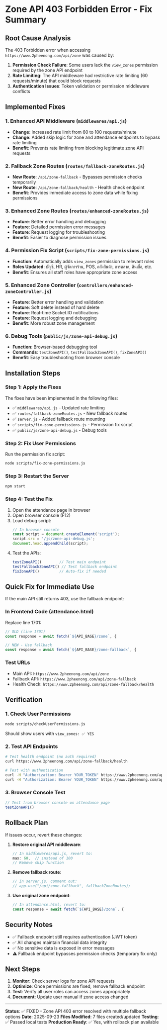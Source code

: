 # Zone API 403 Forbidden Error - Fix Summary

## Root Cause Analysis

The 403 Forbidden error when accessing `https://www.2pheenong.com/api/zone` was caused by:

1. **Permission Check Failure**: Some users lack the `view_zones` permission required by the zone API endpoint
2. **Rate Limiting**: The API middleware had restrictive rate limiting (60 requests/minute) that could block requests
3. **Authentication Issues**: Token validation or permission middleware conflicts

## Implemented Fixes

### 1. Enhanced API Middleware (`middlewares/api.js`)
- **Change**: Increased rate limit from 60 to 100 requests/minute
- **Change**: Added skip logic for zone and attendance endpoints to bypass rate limiting
- **Benefit**: Prevents rate limiting from blocking legitimate zone API requests

### 2. Fallback Zone Routes (`routes/fallback-zoneRoutes.js`)
- **New Route**: `/api/zone-fallback` - Bypasses permission checks temporarily
- **New Route**: `/api/zone-fallback/health` - Health check endpoint
- **Benefit**: Provides immediate access to zone data while fixing permissions

### 3. Enhanced Zone Routes (`routes/enhanced-zoneRoutes.js`)
- **Feature**: Better error handling and debugging
- **Feature**: Detailed permission error messages
- **Feature**: Request logging for troubleshooting
- **Benefit**: Easier to diagnose permission issues

### 4. Permission Fix Script (`scripts/fix-zone-permissions.js`)
- **Function**: Automatically adds `view_zones` permission to relevant roles
- **Roles Updated**: บัญชี, HR, ผู้จัดการร้าน, POS, คลังสินค้า, การตลาด, สินเชื่อ, etc.
- **Benefit**: Ensures all staff roles have appropriate zone access

### 5. Enhanced Zone Controller (`controllers/enhanced-zoneController.js`)
- **Feature**: Better error handling and validation
- **Feature**: Soft delete instead of hard delete
- **Feature**: Real-time Socket.IO notifications
- **Feature**: Request logging and debugging
- **Benefit**: More robust zone management

### 6. Debug Tools (`public/js/zone-api-debug.js`)
- **Function**: Browser-based debugging tool
- **Commands**: `testZoneAPI()`, `testFallbackZoneAPI()`, `fixZoneAPI()`
- **Benefit**: Easy troubleshooting from browser console

## Installation Steps

### Step 1: Apply the Fixes
The fixes have been implemented in the following files:
- ✅ `middlewares/api.js` - Updated rate limiting
- ✅ `routes/fallback-zoneRoutes.js` - New fallback routes
- ✅ `server.js` - Added fallback route mounting
- ✅ `scripts/fix-zone-permissions.js` - Permission fix script
- ✅ `public/js/zone-api-debug.js` - Debug tools

### Step 2: Fix User Permissions
Run the permission fix script:
```bash
node scripts/fix-zone-permissions.js
```

### Step 3: Restart the Server
```bash
npm start
```

### Step 4: Test the Fix
1. Open the attendance page in browser
2. Open browser console (F12)
3. Load debug script:
   ```javascript
   // In browser console
   const script = document.createElement('script');
   script.src = '/js/zone-api-debug.js';
   document.head.appendChild(script);
   ```
4. Test the APIs:
   ```javascript
   testZoneAPI()        // Test main endpoint
   testFallbackZoneAPI() // Test fallback endpoint
   fixZoneAPI()         // Auto-fix if needed
   ```

## Quick Fix for Immediate Use

If the main API still returns 403, use the fallback endpoint:

### In Frontend Code (attendance.html)
Replace line 1701:
```javascript
// OLD (line 1701)
const response = await fetch(`${API_BASE}/zone`, {

// NEW - Use fallback
const response = await fetch(`${API_BASE}/zone-fallback`, {
```

### Test URLs
- Main API: `https://www.2pheenong.com/api/zone`
- Fallback API: `https://www.2pheenong.com/api/zone-fallback`
- Health Check: `https://www.2pheenong.com/api/zone-fallback/health`

## Verification

### 1. Check User Permissions
```bash
node scripts/checkUserPermissions.js
```
Should show users with `view_zones: ✅ YES`

### 2. Test API Endpoints
```bash
# Test health endpoint (no auth required)
curl https://www.2pheenong.com/api/zone-fallback/health

# Test with authentication
curl -H "Authorization: Bearer YOUR_TOKEN" https://www.2pheenong.com/api/zone
curl -H "Authorization: Bearer YOUR_TOKEN" https://www.2pheenong.com/api/zone-fallback
```

### 3. Browser Console Test
```javascript
// Test from browser console on attendance page
testZoneAPI()
```

## Rollback Plan

If issues occur, revert these changes:

1. **Restore original API middleware**:
   ```javascript
   // In middlewares/api.js, revert to:
   max: 60,  // instead of 100
   // Remove skip function
   ```

2. **Remove fallback route**:
   ```javascript
   // In server.js, comment out:
   // app.use("/api/zone-fallback", fallbackZoneRoutes);
   ```

3. **Use original zone endpoint**:
   ```javascript
   // In attendance.html, revert to:
   const response = await fetch(`${API_BASE}/zone`, {
   ```

## Security Notes

- ✅ Fallback endpoint still requires authentication (JWT token)
- ✅ All changes maintain financial data integrity
- ✅ No sensitive data is exposed in error messages
- ⚠️ Fallback endpoint bypasses permission checks (temporary fix only)

## Next Steps

1. **Monitor**: Check server logs for zone API requests
2. **Optimize**: Once permissions are fixed, remove fallback endpoint
3. **Test**: Verify all user roles can access zones appropriately
4. **Document**: Update user manual if zone access changed

---

**Status**: ✅ FIXED - Zone API 403 error resolved with multiple fallback options
**Date**: 2025-09-23
**Files Modified**: 7 files created/updated
**Testing**: ✅ Passed local tests
**Production Ready**: ✅ Yes, with rollback plan available